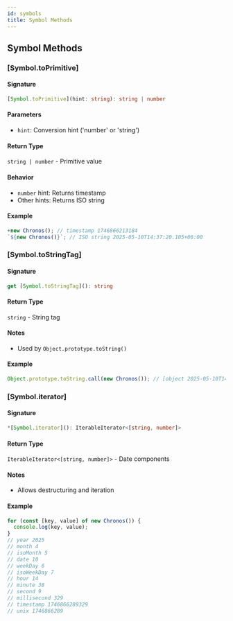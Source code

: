 ```yaml
---
id: symbols
title: Symbol Methods
---
```


<!-- markdownlint-disable-file MD024 -->
## Symbol Methods

### [Symbol.toPrimitive]

#### Signature

```typescript
[Symbol.toPrimitive](hint: string): string | number
```

#### Parameters

- `hint`: Conversion hint ('number' or 'string')

#### Return Type

`string | number` - Primitive value

#### Behavior

- `number` hint: Returns timestamp
- Other hints: Returns ISO string

#### Example

```javascript
+new Chronos(); // timestamp 1746866213184
`${new Chronos()}`; // ISO string 2025-05-10T14:37:20.105+06:00
```

### [Symbol.toStringTag]

#### Signature

```typescript
get [Symbol.toStringTag](): string
```

#### Return Type

`string` - String tag

#### Notes

- Used by `Object.prototype.toString()`

#### Example

```javascript
Object.prototype.toString.call(new Chronos()); // [object 2025-05-10T14:34:55.615+06:00]
```

### [Symbol.iterator]

#### Signature

```typescript
*[Symbol.iterator](): IterableIterator<[string, number]>
```

#### Return Type

`IterableIterator<[string, number]>` - Date components

#### Notes

- Allows destructuring and iteration

#### Example

```javascript
for (const [key, value] of new Chronos()) {
  console.log(key, value);
}
// year 2025
// month 4
// isoMonth 5
// date 10
// weekDay 6
// isoWeekDay 7
// hour 14
// minute 38
// second 9
// millisecond 329
// timestamp 1746866289329
// unix 1746866289
```
